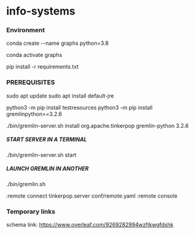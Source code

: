 # info-systems


### Environment
conda create --name graphs python=3.8

conda activate graphs

pip install -r requirements.txt


### PREREQUISITES
sudo apt update
sudo apt install default-jre

python3 -m pip install testresources
python3 -m pip install gremlinpython==3.2.6

./bin/gremlin-server.sh install org.apache.tinkerpop gremlin-python 3.2.6

##### START SERVER IN A TERMINAL
./bin/gremlin-server.sh start

##### LAUNCH GREMLIN IN ANOTHER
./bin/gremlin.sh

:remote connect tinkerpop.server conf/remote.yaml
:remote console


### Temporary links
schema link: https://www.overleaf.com/9269282994wzfjkwgfdshk
